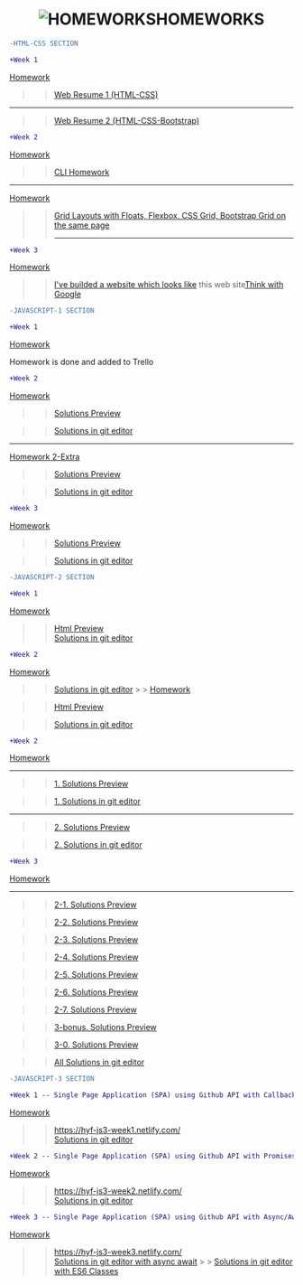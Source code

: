 <h1 align="center" color:red><img src="https://imgur.com/FuN33cB.jpg" title="HOMEWORKS"/>HOMEWORKS</h1>

<!-- Comment -->

```diff
-HTML-CSS SECTION

```

```diff
+Week 1

```

<a href="https://github.com/HackYourFuture/HTML-CSS/blob/master/Week1/MAKEME.md#step-3-assignment">Homework</a>

> > <a href="https://salih18.github.io/H-Y-F/Week-1/">Web Resume 1 (HTML-CSS)</a>

<!-- Comment -->
<hr>
 
>> <a href="https://salih18.github.io/H-Y-F/">Web Resume 2 (HTML-CSS-Bootstrap)</a> 
 
  
 ```diff
+Week 2

````
<a href="https://github.com/HackYourFuture/HTML-CSS/blob/master/Week2/MAKEME.md#step-1-command-line">Homework</a>
>> <a href="https://salih18.github.io/H-Y-F/Week-2/index-cli">CLI Homework</a>


<!-- Comment -->
<hr>

<a href="https://github.com/HackYourFuture/HTML-CSS/blob/master/Week2/MAKEME.md#step-3-assignment ">Homework</a>

>> <a href="https://salih18.github.io/H-Y-F/Week-2/grid">Grid Layouts with Floats, Flexbox, CSS Grid, Bootstrap Grid on the same page</a> <hr>


<!-- Comment -->

 ```diff
+Week 3

````

<a href="https://github.com/HackYourFuture/HTML-CSS/blob/master/Week3/MAKEME.md#step-3-assignment">Homework</a>

> > <a href="https://salih18.github.io/H-Y-F/Week-3/">I've builded a website which looks like</a> this web site<a href="https://www.thinkwithgoogle.com/">Think with Google</a>

```diff
-JAVASCRIPT-1 SECTION

```

```diff
+Week 1

```

<a href="https://github.com/HackYourFuture/JavaScript1/blob/master/Week1/MAKEME.md#step-2-git-homework">Homework</a>

<p>Homework is done and added to Trello</p>

```diff
+Week 2

```

<a href="https://github.com/HackYourFuture/JavaScript1/blob/master/Week2/MAKEME.md#step-2-javascript">Homework</a>

> > <a href="https://salih18.github.io/H-Y-F/javaScript/Week-2/week_2_hw.js">Solutions Preview</a><br>

> > <a href="https://github.com/salih18/H-Y-F/blob/aaa73152522437fb20e88688779e75acb19af6de/javaScript/Week-2/week_2_hw.js">Solutions in git editor</a>

 <hr>
 
  <a href="https://github.com/nick-barth/hyf-javascript1-week2#homework">Homework 2-Extra</a> 
  >> <a href="https://salih18.github.io/H-Y-F/javaScript/Week-2/week_2_second_hw.js">Solutions Preview</a><br>
  
  >> <a href="https://github.com/salih18/H-Y-F/blob/b05e7ac0b2713dc61748538b868bc0bb30c03fcf/javaScript/Week-2/week_2_second_hw.js">Solutions in git editor</a>
  
   ```diff
+Week 3

````
 <a href="https://github.com/HackYourFuture/JavaScript1/blob/master/Week3/MAKEME.md#step-3-string-and-array-challenges">Homework</a>

  >> <a href="https://salih18.github.io/H-Y-F/javaScript/Week-3/week-3-hw.js">Solutions Preview</a>

  >> <a href="https://github.com/salih18/H-Y-F/blob/a3707fc36e80eea55c0443dc9c1e50e2dba358c6/javaScript/Week-3/week-3-hw.js">Solutions in git editor</a>

   ```diff
-JAVASCRIPT-2 SECTION

````

```diff
+Week 1

```

<a href="https://github.com/HackYourFuture/JavaScript2/blob/master/Week1/MAKEME.md#homework-week-1">Homework</a>

> > <a href="https://github.com/salih18/JavaScript2/blob/Week-1/Week1/homework/index.html">Html Preview</a>  
> > <a href="https://github.com/salih18/JavaScript2/blob/Week-1/Week1/homework/app.js">Solutions in git editor</a>

```diff
+Week 2

```

<a href="https://github.com/salih18/JavaScript2/blob/Week-1/Week2/MAKEME.md#homework-week-2">Homework</a>

> > <a href="https://github.com/salih18/JavaScript2/blob/Week-2/Week2/homework/maartjes-work.js">Solutions in git editor</a> > > <a href="https://github.com/HackYourFuture/JavaScript2/blob/master/Week1/MAKEME.md#homework-week-1">Homework</a>

> > <a href="https://salih18.github.io/JavaScript2/Week1/homework/index.html">Html Preview</a>

> > <a href="https://github.com/salih18/JavaScript2/blob/Week-1/Week1/homework/app.js">Solutions in git editor</a>

```diff
+Week 2

```

<a href="https://github.com/salih18/JavaScript2/blob/Week-1/Week2/MAKEME.md#homework-week-2">Homework</a>

 <hr>
 
 >> <a href="https://salih18.github.io/JavaScript2/Week2/homework/maartjes-work.js">1. Solutions Preview</a>
 
 >><a href="https://github.com/salih18/JavaScript2/blob/Week-2/Week2/homework/maartjes-work.js">1. Solutions in git editor</a>
 
 <hr>
 
  >> <a href="https://salih18.github.io/JavaScript2/Week2/homework/map-filter.js">2. Solutions Preview</a>
  
  >> <a href="https://github.com/salih18/JavaScript2/blob/Week-2/Week2/homework/map-filter.js">2. Solutions in git editor</a>
 
   ```diff
+Week 3

````
 <a href="https://github.com/salih18/JavaScript2/blob/master/Week3/MAKEME.md#homework-week-3">Homework</a>

  <hr>

 >> <a href="https://salih18.github.io/JavaScript2/Week3/homework/step2-1.js">2-1. Solutions Preview</a>

 >> <a href="https://salih18.github.io/JavaScript2/Week3/homework/step2-2.js">2-2. Solutions Preview</a>

 >> <a href="https://salih18.github.io/JavaScript2/Week3/homework/step2-3.js">2-3. Solutions Preview</a>

 >> <a href="https://salih18.github.io/JavaScript2/Week3/homework/step2-4.js">2-4. Solutions Preview</a>

 >> <a href="https://salih18.github.io/JavaScript2/Week3/homework/step2-5.js">2-5. Solutions Preview</a>

 >> <a href="https://salih18.github.io/JavaScript2/Week3/homework/step2-6.js">2-6. Solutions Preview</a>

 >> <a href="https://salih18.github.io/JavaScript2/Week3/homework/step2-7.js">2-7. Solutions Preview</a>

 >> <a href="https://salih18.github.io/JavaScript2/Week3/homework/step3-bonus.js">3-bonus. Solutions Preview</a>

 >> <a href="https://salih18.github.io/JavaScript2/Week3/homework/step3.js">3-0. Solutions Preview</a>

 >> <a href="https://github.com/salih18/JavaScript2/tree/master/Week3/homework">All Solutions in git editor</a>



```diff
-JAVASCRIPT-3 SECTION

````

```diff
+Week 1 -- Single Page Application (SPA) using Github API with Callbacks

```

<a href="https://github.com/HackYourFuture/JavaScript3/blob/master/Week1/MAKEME.md">Homework</a>

> > <a href="https://hyf-js3-week1.netlify.com/">https://hyf-js3-week1.netlify.com/</a>  
> > <a href="https://github.com/salih18/JavaScript3/blob/week1/homework/index.js">Solutions in git editor</a>

```diff
+Week 2 -- Single Page Application (SPA) using Github API with Promises

```

<a href="https://github.com/HackYourFuture/JavaScript3/blob/master/Week2/MAKEME.md">Homework</a>

> > <a href="https://hyf-js3-week2.netlify.com/">https://hyf-js3-week2.netlify.com/</a>  
> > <a href="https://github.com/salih18/JavaScript3/blob/week2/homework/index.js">Solutions in git editor</a>

```diff
+Week 3 -- Single Page Application (SPA) using Github API with Async/Await/ES6 Classes

```

<a href="https://github.com/HackYourFuture/JavaScript3/blob/master/Week3/MAKEME.md">Homework</a>

> > <a href="https://hyf-js3-week3.netlify.com/">https://hyf-js3-week3.netlify.com/</a>  
> > <a href="https://github.com/salih18/JavaScript3/blob/week3/homework/index.js">Solutions in git editor with async await</a> > > <a href="https://github.com/salih18/JavaScript3/tree/week3/homework-classes">Solutions in git editor with ES6 Classes</a>
